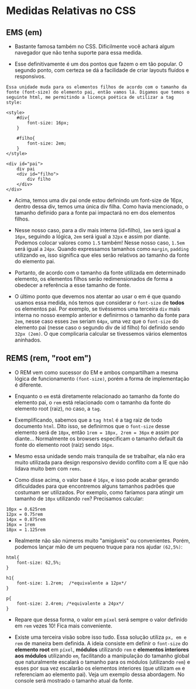# Medidas Relativas no CSS

## EMS (em)

* Bastante famosa também no CSS. Dificilmente você achará algum navegador que não tenha suporte para essa medida.

* Esse definitivamente é um dos pontos que fazem o em tão popular. O segundo ponto, com certeza se dá a facilidade de criar layouts fluídos e responsivos.
```
Essa unidade muda para os elementos filhos de acordo com o tamanho da fonte (font-size) do elemento pai, então vamos lá. Digamos que temos o seguinte html, me permitindo a licença poética de utilizar a tag style:
```
```
<style>
    #div{
        font-size: 16px;
    }

    #filho{
        font-size: 2em;
    }
</style>

<div id="pai">
    div pai
    <div id="filho">
        div filho
    </div>
</div>
```

* Acima, temos uma div pai onde estou definindo um font-size de 16px, dentro dessa div, temos uma única div filha. Como havia mencionado, o tamanho definido para a fonte pai impactará no em dos elementos filhos.

* Nesse nosso caso, para a div mais interna (id=filho), `1em` será igual a `16px`, seguindo a lógica, `2em` será igual a `32px` e assim por diante. Podemos colocar valores como `1.5` também! Nesse nosso caso, `1.5em` será igual a `24px`. Quando expressamos tamanhos como `margin`, `padding` utilizando `em`, isso significa que eles serão relativos ao tamanho da fonte do elemento pai.

* Portanto, de acordo com o tamanho da fonte utilizada em determinado elemento, os elementos filhos serão redimensionados de forma a obedecer a referência a esse tamanho de fonte.

* O último ponto que devemos nos atentar ao usar o em é que quando usamos essa medida, nós temos que considerar o `font-size` de **todos** os elementos pai. Por exemplo, se tivéssemos uma terceira `div` mais interna no nosso exemplo anterior e definirmos o tamanho da fonte para `2em`, nesse caso esses `2em` seriam `64px`, uma vez que o `font-size` do elemento pai (nesse caso o segundo div de id filho) foi definido sendo `32px (2em)`. O que complicaria calcular se tivessemos vários elementos aninhados.

## REMS (rem, "root em")

* O REM vem como sucessor do EM e ambos compartilham a mesma lógica de funcionamento `(font-size)`, porém a forma de implementação é diferente.

* Enquanto o `em` está diretamente relacionado ao tamanho da fonte do elemento pai, o `rem` está relacionado com o tamanho da fonte do elemento root (raiz), no caso, a `tag`.

* Exemplificando, sabemos que a `tag html` é a tag raiz de todo documento `html`. Dito isso, se definirmos que o `font-size` desse elemento será de `18px`, então `1rem = 18px, 2rem = 36px` e assim por diante... Normalmente os browsers especificam o tamanho default da fonte do elemento root (raiz) sendo `16px`.

* Mesmo essa unidade sendo mais tranquila de se trabalhar, ela não era muito utilizada para design responsivo devido conflito com a IE que não lidava muito bem com `rems`.

* Como disse acima, o valor base é `16px`, e isso pode acabar gerando dificuldades para que encontremos alguns tamanhos padrões que costumam ser utilizados. Por exemplo, como faríamos para atingir um tamanho de `10px` utilizando `rem`? Precisamos calcular: 

```
10px = 0.625rem
12px = 0.75rem
14px = 0.875rem
16px = 1rem
18px = 1.125rem
```

* Realmente não são números muito "amigáveis" ou convenientes. Porém, podemos lançar mão de um pequeno truque para nos ajudar `(62,5%)`:

```
html{
    font-size: 62,5%;
}

h1{
    font-size: 1.2rem;  /*equivalente a 12px*/
}

p{
    font-size: 2.4rem; /*equivalente a 24px*/
}
```
* Repare que dessa forma, o valor em `píxel` será sempre o valor definido em `rem` vezes 10! Fica mais conveniente.

* Existe uma terceira visão sobre isso tudo. Essa solução utiliza `px, em e rem` de maneira bem definida. A ideia consiste em definir o `font-size` do **elemento root** em `píxel`, **módulos** utilizando `rem` e **elementos interiores aos módulos** utilizando `em`, facilitando a manipulação do tamanho global que naturalmente escalará o tamanho para os módulos (utilizando `rem`) e esses por sua vez escalarão os elementos interiores (que utilizam `em` e referenciam ao elemento pai). Veja um exemplo dessa abordagem. No console será mostrado o tamanho atual da fonte.